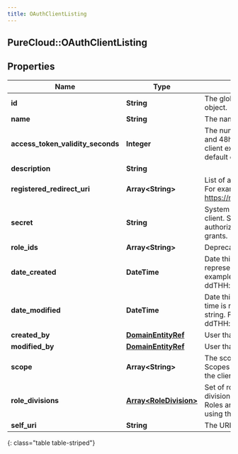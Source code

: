 ```yaml
---
title: OAuthClientListing
---
```

## PureCloud::OAuthClientListing

## Properties

|Name | Type | Description | Notes|
|------------ | ------------- | ------------- | -------------|
| **id** | **String** | The globally unique identifier for the object. | [optional] |
| **name** | **String** | The name of the OAuth client. | |
| **access_token_validity_seconds** | **Integer** | The number of seconds, between 5mins and 48hrs, until tokens created with this client expire. If this field is omitted, a default of 24 hours will be applied. | [optional] |
| **description** | **String** |  | [optional] |
| **registered_redirect_uri** | **Array&lt;String&gt;** | List of allowed callbacks for this client. For example: https://myap.example.com/auth/callback | [optional] |
| **secret** | **String** | System created secret assigned to this client. Secrets are required for code authorization and client credential grants. | [optional] |
| **role_ids** | **Array&lt;String&gt;** | Deprecated. Use roleDivisions instead. | [optional] |
| **date_created** | **DateTime** | Date this client was created. Date time is represented as an ISO-8601 string. For example: yyyy-MM-ddTHH:mm:ss.SSSZ | [optional] |
| **date_modified** | **DateTime** | Date this client was last modified. Date time is represented as an ISO-8601 string. For example: yyyy-MM-ddTHH:mm:ss.SSSZ | [optional] |
| **created_by** | [**DomainEntityRef**](DomainEntityRef.html) | User that created this client | [optional] |
| **modified_by** | [**DomainEntityRef**](DomainEntityRef.html) | User that last modified this client | [optional] |
| **scope** | **Array&lt;String&gt;** | The scope requested by this client. Scopes only apply to clients not using the client_credential grant | [optional] |
| **role_divisions** | [**Array&lt;RoleDivision&gt;**](RoleDivision.html) | Set of roles and their corresponding divisions associated with this client. Roles and divisions only apply to clients using the client_credential grant | [optional] |
| **self_uri** | **String** | The URI for this object | [optional] |
{: class="table table-striped"}


